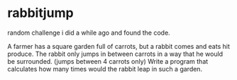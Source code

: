 # rabbitjump
random challenge i did a while ago and found the code.

A farmer has a square garden full of carrots, but a rabbit comes and eats hit produce. 
The rabbit only jumps in between carrots in a way that he would be surrounded. (jumps between 4 carrots only)
Write a program that calculates how many times would the rabbit leap in such a garden.
